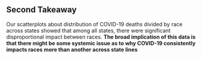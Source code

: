 ## Second Takeaway
Our scatterplots about distribution of COVID-19 deaths divided by race across states showed that among all states, there were significant disproportional impact between races. **The broad implication of this data is that there might be some systemic issue as to why COVID-19 consistently impacts races more than another across state lines**
